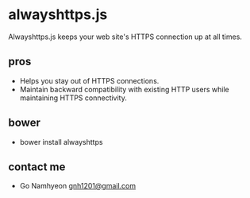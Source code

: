 # alwayshttps.js
Alwayshttps.js keeps your web site's HTTPS connection up at all times.

## pros
- Helps you stay out of HTTPS connections.
- Maintain backward compatibility with existing HTTP users while maintaining HTTPS connectivity.

## bower
- bower install alwayshttps

## contact me
- Go Namhyeon <gnh1201@gmail.com>
